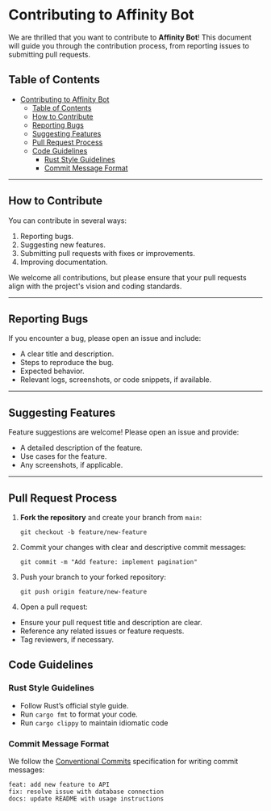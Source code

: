 # Contributing to Affinity Bot

We are thrilled that you want to contribute to **Affinity Bot**! This document will guide you through the contribution process, from reporting issues to submitting pull requests.

## Table of Contents
- [Contributing to Affinity Bot](#contributing-to-affinity-bot)
  - [Table of Contents](#table-of-contents)
  - [How to Contribute](#how-to-contribute)
  - [Reporting Bugs](#reporting-bugs)
  - [Suggesting Features](#suggesting-features)
  - [Pull Request Process](#pull-request-process)
  - [Code Guidelines](#code-guidelines)
    - [Rust Style Guidelines](#rust-style-guidelines)
    - [Commit Message Format](#commit-message-format)
---

## How to Contribute

You can contribute in several ways:
1. Reporting bugs.
2. Suggesting new features.
3. Submitting pull requests with fixes or improvements.
4. Improving documentation.

We welcome all contributions, but please ensure that your pull requests align with the project's vision and coding standards.

---

## Reporting Bugs

If you encounter a bug, please open an issue and include:
- A clear title and description.
- Steps to reproduce the bug.
- Expected behavior.
- Relevant logs, screenshots, or code snippets, if available.
---
## Suggesting Features
Feature suggestions are welcome! Please open an issue and provide:
- A detailed description of the feature.
- Use cases for the feature.
- Any screenshots, if applicable.
---
## Pull Request Process

1. **Fork the repository** and create your branch from `main`:
   
   `git checkout -b feature/new-feature`
  
2. Commit your changes with clear and descriptive commit messages:
   
   `git commit -m "Add feature: implement pagination"`
3. Push your branch to your forked repository:
   
    `git push origin feature/new-feature`

4. Open a pull request:
  - Ensure your pull request title and description are clear.
  - Reference any related issues or feature requests.
  - Tag reviewers, if necessary.


## Code Guidelines
### Rust Style Guidelines

  - Follow Rust’s official style guide.
  - Run `cargo fmt` to format your code.
  - Run `cargo clippy` to maintain idiomatic code

### Commit Message Format
  We follow the [Conventional Commits](https://www.conventionalcommits.org/en/v1.0.0/) specification for writing commit messages:
  ```
feat: add new feature to API
fix: resolve issue with database connection
docs: update README with usage instructions
```
